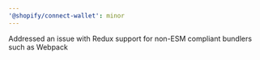 ```yaml
---
'@shopify/connect-wallet': minor
---
```


Addressed an issue with Redux support for non-ESM compliant bundlers such as Webpack
